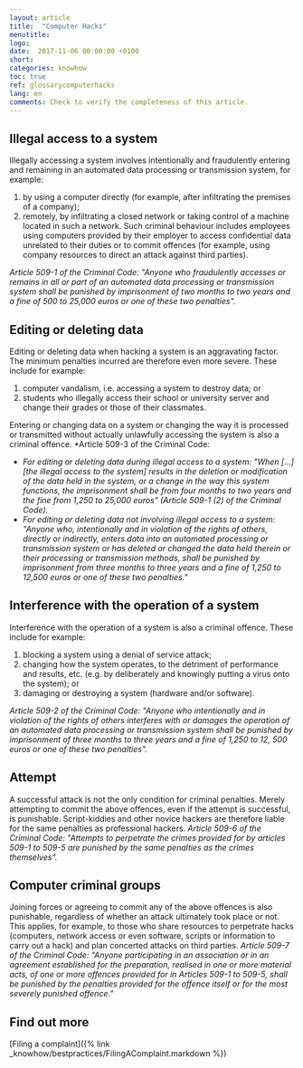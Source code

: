 ```yaml
---
layout: article
title:  "Computer Hacks"
menutitle:
logo:
date:  2017-11-06 00:00:00 +0100
short:
categories: knowhow
toc: true
ref: glossarycomputerhacks
lang: en
comments: Check to verify the completeness of this article.
---
```



## Illegal access to a system
Illegally accessing a system involves intentionally and fraudulently entering and remaining in an automated data processing or transmission system, for example:

1. by using a computer directly (for example, after infiltrating the premises of a company);
2. remotely, by infiltrating a closed network or taking control of a machine located in such a network. Such criminal behaviour includes employees using computers provided by their employer to access confidential data unrelated to their duties or to commit offences (for example, using company resources to direct an attack against third parties).

*Article 509-1 of the Criminal Code: "Anyone who fraudulently accesses or remains in all or part of an automated data processing or transmission system shall be punished by imprisonment of two months to two years and a fine of 500 to 25,000 euros or one of these two penalties".*

## Editing or deleting data
Editing or deleting data when hacking a system is an aggravating factor. The minimum penalties incurred are therefore even more severe. These include for example:

1. computer vandalism, i.e. accessing a system to destroy data; or
2. students who illegally access their school or university server and change their grades or those of their classmates.

Entering or changing data on a system or changing the way it is processed or transmitted without actually unlawfully accessing the system is also a criminal offence.
*Article 509-3 of the Criminal Code:

* *For editing or deleting data during illegal access to a system: "When [...] [the illegal access to the system] results in the deletion or modification of the data held in the system, or a change in the way this system functions, the imprisonment shall be from four months to two years and the fine from 1,250 to 25,000 euros" (Article 509-1 (2) of the Criminal Code).*
* *For editing or deleting data not involving illegal access to a system: "Anyone who, intentionally and in violation of the rights of others, directly or indirectly, enters data into an automated processing or transmission system or has deleted or changed the data held therein or their processing or transmission methods, shall be punished by imprisonment from three months to three years and a fine of 1,250 to 12,500 euros or one of these two penalties."*

## Interference with the operation of a system
Interference with the operation of a system is also a criminal offence. These include for example:

1. blocking a system using a denial of service attack;
2. changing how the system operates, to the detriment of performance and results, etc. (e.g. by deliberately and knowingly putting a virus onto the system); or
3. damaging or destroying a system (hardware and/or software).

*Article 509-2 of the Criminal Code: "Anyone who intentionally and in violation of the rights of others interferes with or damages the operation of an automated data processing or transmission system shall be punished by imprisonment of three months to three years and a fine of 1,250 to 12, 500 euros or one of these two penalties".*

## Attempt
A successful attack is not the only condition for criminal penalties. Merely attempting to commit the above offences, even if the attempt is successful, is punishable. Script-kiddies and other novice hackers are therefore liable for the same penalties as professional hackers.
*Article 509-6 of the Criminal Code: "Attempts to perpetrate the crimes provided for by articles 509-1 to 509-5 are punished by the same penalties as the crimes themselves".*

## Computer criminal groups
Joining forces or agreeing to commit any of the above offences is also punishable, regardless of whether an attack ultimately took place or not. This applies, for example, to those who share resources to perpetrate hacks (computers, network access or even software, scripts or information to carry out a hack) and plan concerted attacks on third parties.
*Article 509-7 of the Criminal Code: "Anyone participating in an association or in an agreement established for the preparation, realised in one or more material acts, of one or more offences provided for in Articles 509-1 to 509-5, shall be punished by the penalties provided for the offence itself or for the most severely punished offence."*

## Find out more
[Filing a complaint]({% link _knowhow/bestpractices/FilingAComplaint.markdown %})

